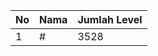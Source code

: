 | No | Nama            | Jumlah Level |
|----|-----------------|--------------|
| 1  | #    |    3528        |
